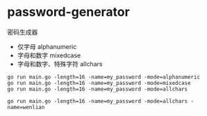 # password-generator
密码生成器
- 仅字母 alphanumeric
- 字母和数字 mixedcase
- 字母和数字、特殊字符 allchars

```shell
go run main.go -length=16 -name=my_password -mode=alphanumeric
go run main.go -length=16 -name=my_password -mode=mixedcase
go run main.go -length=16 -name=my_password -mode=allchars

go run main.go -length=16 -name=my_password -mode=allchars -name=wenlian
```